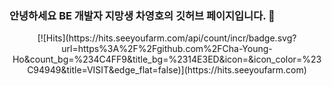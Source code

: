 ### 안녕하세요 BE 개발자 지망생 차영호의 깃허브 페이지입니다. 👋







<div align=center>
[![Hits](https://hits.seeyoufarm.com/api/count/incr/badge.svg?url=https%3A%2F%2Fgithub.com%2FCha-Young-Ho&count_bg=%234C4FF9&title_bg=%2314E3ED&icon=&icon_color=%23C94949&title=VISIT&edge_flat=false)](https://hits.seeyoufarm.com)
 </div>

<!--
**Cha-Young-Ho/Cha-Young-Ho** is a ✨ _special_ ✨ repository because its `README.md` (this file) appears on your GitHub profile.

Here are some ideas to get you started:

- 🔭 I’m currently working on ...
- 🌱 I’m currently learning ...
- 👯 I’m looking to collaborate on ...
- 🤔 I’m looking for help with ...
- 💬 Ask me about ...
- 📫 How to reach me: ...
- 😄 Pronouns: ...
- ⚡ Fun fact: ...
-->
